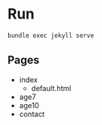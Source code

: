 # Run
```
bundle exec jekyll serve
```

## Pages
- index
    - default.html
- age7
- age10
- contact 

